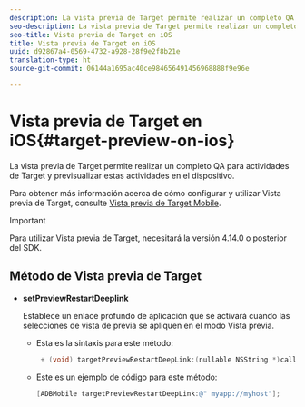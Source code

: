 ```yaml
---
description: La vista previa de Target permite realizar un completo QA para actividades de Target y previsualizar estas actividades en el dispositivo.
seo-description: La vista previa de Target permite realizar un completo QA para actividades de Target y previsualizar estas actividades en el dispositivo.
seo-title: Vista previa de Target en iOS
title: Vista previa de Target en iOS
uuid: d92867a4-0569-4732-a928-28f9e2f8b21e
translation-type: ht
source-git-commit: 06144a1695ac40ce984656491456968888f9e96e

---
```



# Vista previa de Target en iOS{#target-preview-on-ios}

La vista previa de Target permite realizar un completo QA para actividades de Target y previsualizar estas actividades en el dispositivo.

Para obtener más información acerca de cómo configurar y utilizar Vista previa de Target, consulte [Vista previa de Target Mobile](https://docs.adobe.com/content/help/es-ES/target/using/implement-target/mobile-apps/target-mobile-preview.html).

>[!IMPORTANT]
>
>Para utilizar Vista previa de Target, necesitará la versión 4.14.0 o posterior del SDK.

## Método de Vista previa de Target

* **setPreviewRestartDeeplink**

   Establece un enlace profundo de aplicación que se activará cuando las selecciones de vista de previa se apliquen en el modo Vista previa.

   * Esta es la sintaxis para este método:

      ```objective-c
       + (void) targetPreviewRestartDeepLink:(nullable NSString *)callbackURL;
      ```

   * Este es un ejemplo de código para este método:

      ```objective-c
      [ADBMobile targetPreviewRestartDeepLink:@" myapp://myhost"]; 
      ```
